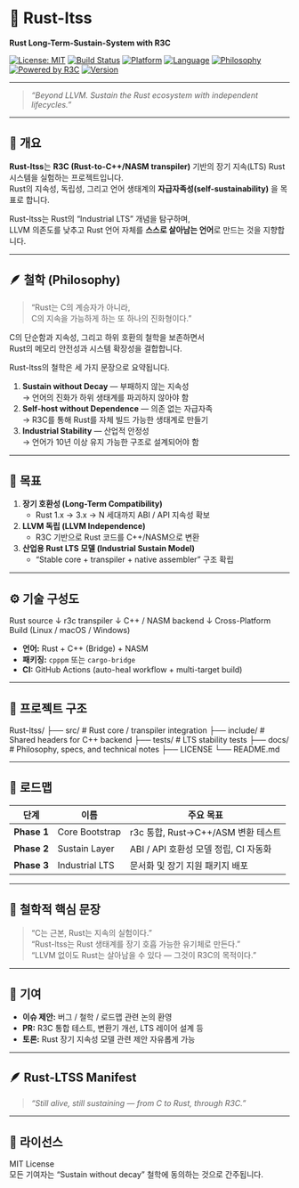 
# 🦀 Rust-ltss
**Rust Long-Term-Sustain-System with R3C**

[![License: MIT](https://img.shields.io/badge/License-MIT-yellow.svg?style=flat-square)](LICENSE)
[![Build Status](https://img.shields.io/github/actions/workflow/status/0200134/Rust-ltss/build.yml?style=flat-square&label=build)](https://github.com/0200134/Rust-ltss/actions)
[![Platform](https://img.shields.io/badge/platform-Linux%20%7C%20macOS%20%7C%20Windows-blue?style=flat-square)]()
[![Language](https://img.shields.io/badge/language-Rust%20%2B%20C%2B%2B%20%2B%20NASM-orange?style=flat-square)]()
[![Philosophy](https://img.shields.io/badge/philosophy-Sustain%20Without%20Decay-brightgreen?style=flat-square)]()
[![Powered by R3C](https://img.shields.io/badge/powered%20by-R3C-blueviolet?style=flat-square)](https://github.com/0200134/r3c)
[![Version](https://img.shields.io/badge/version-0.1.0--alpha-lightgrey?style=flat-square)]()

---

> _“Beyond LLVM. Sustain the Rust ecosystem with independent lifecycles.”_

---

## 🧭 개요
**Rust-ltss**는 **R3C (Rust-to-C++/NASM transpiler)** 기반의 장기 지속(LTS) Rust 시스템을 실험하는 프로젝트입니다.  
Rust의 지속성, 독립성, 그리고 언어 생태계의 **자급자족성(self-sustainability)** 을 목표로 합니다.

Rust-ltss는 Rust의 “Industrial LTS” 개념을 탐구하며,  
LLVM 의존도를 낮추고 Rust 언어 자체를 **스스로 살아남는 언어**로 만드는 것을 지향합니다.

---

## 🪶 철학 (Philosophy)
> “Rust는 C의 계승자가 아니라,  
> C의 지속을 가능하게 하는 또 하나의 진화형이다.”

C의 단순함과 지속성, 그리고 하위 호환의 철학을 보존하면서  
Rust의 메모리 안전성과 시스템 확장성을 결합합니다.

Rust-ltss의 철학은 세 가지 문장으로 요약됩니다.

1. **Sustain without Decay** — 부패하지 않는 지속성  
   → 언어의 진화가 하위 생태계를 파괴하지 않아야 함  
2. **Self-host without Dependence** — 의존 없는 자급자족  
   → R3C를 통해 Rust를 자체 빌드 가능한 생태계로 만들기  
3. **Industrial Stability** — 산업적 안정성  
   → 언어가 10년 이상 유지 가능한 구조로 설계되어야 함

---

## 🎯 목표
1. **장기 호환성 (Long-Term Compatibility)**  
   - Rust 1.x → 3.x → N 세대까지 ABI / API 지속성 확보  
2. **LLVM 독립 (LLVM Independence)**  
   - R3C 기반으로 Rust 코드를 C++/NASM으로 변환  
3. **산업용 Rust LTS 모델 (Industrial Sustain Model)**  
   - “Stable core + transpiler + native assembler” 구조 확립

---

## ⚙️ 기술 구성도



Rust source
↓
r3c transpiler
↓
C++ / NASM backend
↓
Cross-Platform Build (Linux / macOS / Windows)



- **언어:** Rust + C++ (Bridge) + NASM  
- **패키징:** `cpppm` 또는 `cargo-bridge`  
- **CI:** GitHub Actions (auto-heal workflow + multi-target build)

---

## 📁 프로젝트 구조



Rust-ltss/
├── src/          # Rust core / transpiler integration
├── include/      # Shared headers for C++ backend
├── tests/        # LTS stability tests
├── docs/         # Philosophy, specs, and technical notes
├── LICENSE
└── README.md



---

## 🧩 로드맵
| 단계 | 이름 | 주요 목표 |
|------|------|------------|
| **Phase 1** | Core Bootstrap | r3c 통합, Rust→C++/ASM 변환 테스트 |
| **Phase 2** | Sustain Layer | ABI / API 호환성 모델 정립, CI 자동화 |
| **Phase 3** | Industrial LTS | 문서화 및 장기 지원 패키지 배포 |

---

## 🧱 철학적 핵심 문장
> “C는 근본, Rust는 지속의 실험이다.”  
> “Rust-ltss는 Rust 생태계를 장기 호흡 가능한 유기체로 만든다.”  
> “LLVM 없이도 Rust는 살아남을 수 있다 — 그것이 R3C의 목적이다.”

---

## 🤝 기여
- **이슈 제안:** 버그 / 철학 / 로드맵 관련 논의 환영  
- **PR:** R3C 통합 테스트, 변환기 개선, LTS 레이어 설계 등  
- **토론:** Rust 장기 지속성 모델 관련 제안 자유롭게 가능  

---

## 🪶 Rust-LTSS Manifest
> _“Still alive, still sustaining — from C to Rust, through R3C.”_

---

## 🧾 라이선스
MIT License  
모든 기여자는 “Sustain without decay” 철학에 동의하는 것으로 간주됩니다.

